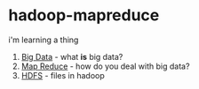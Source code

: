 # hadoop-mapreduce

i'm learning a thing

1. [Big Data](https://github.com/arshiamufti/hadoop-mapreduce/blob/master/big-data.md) - what **is** big data?
2. [Map Reduce](https://github.com/arshiamufti/hadoop-mapreduce/blob/master/mapreduce.md) - how do you deal with big data?
2. [HDFS](https://github.com/arshiamufti/hadoop-mapreduce/blob/master/hdfs.md) - files in hadoop
